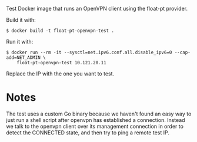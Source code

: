 Test Docker image that runs an OpenVPN client using the float-pt provider.

Build it with:

    $ docker build -t float-pt-openvpn-test .

Run it with:

    $ docker run --rm -it --sysctl=net.ipv6.conf.all.disable_ipv6=0 --cap-add=NET_ADMIN \
        float-pt-openvpn-test 10.121.20.11

Replace the IP with the one you want to test.


# Notes

The test uses a custom Go binary because we haven't found an easy way to
just run a shell script after openvpn has established a connection. Instead
we talk to the openvpn client over its management connection in order to
detect the CONNECTED state, and then try to ping a remote test IP.

